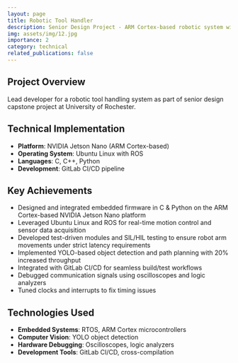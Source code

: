 ```yaml
---
layout: page
title: Robotic Tool Handler
description: Senior Design Project - ARM Cortex-based robotic system with real-time control
img: assets/img/12.jpg
importance: 2
category: technical
related_publications: false
---
```


## Project Overview
Lead developer for a robotic tool handling system as part of senior design capstone project at University of Rochester.

## Technical Implementation
- **Platform**: NVIDIA Jetson Nano (ARM Cortex-based)
- **Operating System**: Ubuntu Linux with ROS
- **Languages**: C, C++, Python
- **Development**: GitLab CI/CD pipeline

## Key Achievements
- Designed and integrated embedded firmware in C & Python on the ARM Cortex-based NVIDIA Jetson Nano platform
- Leveraged Ubuntu Linux and ROS for real-time motion control and sensor data acquisition
- Developed test-driven modules and SIL/HIL testing to ensure robot arm movements under strict latency requirements
- Implemented YOLO-based object detection and path planning with 20% increased throughput
- Integrated with GitLab CI/CD for seamless build/test workflows
- Debugged communication signals using oscilloscopes and logic analyzers
- Tuned clocks and interrupts to fix timing issues

## Technologies Used
- **Embedded Systems**: RTOS, ARM Cortex microcontrollers
- **Computer Vision**: YOLO object detection
- **Hardware Debugging**: Oscilloscopes, logic analyzers
- **Development Tools**: GitLab CI/CD, cross-compilation

